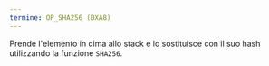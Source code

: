 ```yaml
---
termine: OP_SHA256 (0XA8)
---
```


Prende l'elemento in cima allo stack e lo sostituisce con il suo hash utilizzando la funzione `SHA256`.